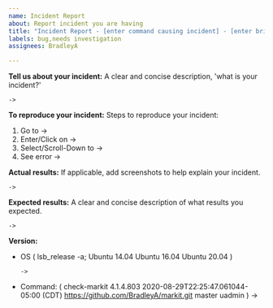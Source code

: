 ```yaml
---
name: Incident Report
about: Report incident you are having
title: "Incident Report - [enter command causing incident] - [enter brief description]"
labels: bug,needs investigation
assignees: BradleyA

---
```


**Tell us about your incident:**
A clear and concise description, 'what is your incident?'

    -> 

**To reproduce your incident:**
Steps to reproduce your incident:
   1. Go to -> 
   2. Enter/Click on -> 
   3. Select/Scroll-Down to -> 
   4. See error ->

**Actual results:**
If applicable, add screenshots to help explain your incident.

    -> 

**Expected results:**
A clear and concise description of what results you expected.

    -> 

**Version:**
 - OS ( lsb_release -a; Ubuntu 14.04  Ubuntu 16.04  Ubuntu 20.04 )
 
       -> 
 
  - Command: ( check-markit 4.1.4.803 2020-08-29T22:25:47.061044-05:00 (CDT) https://github.com/BradleyA/markit.git master uadmin )
        -> 
